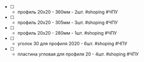 - [ ] - профиль 20х20 - 360мм - 2шт. #shoping #ЧПУ
- [ ] - профиль 20х20 - 305мм - 3шт. #shoping #ЧПУ
- [ ] - профиль 20х20 - 280мм - 1шт. #shoping #ЧПУ
- [ ] - уголок 30 для профиля 2020 - 6шт. #shoping #ЧПУ
- [ ] - пластина угловая для профиля 20 - 4шт. #shoping #ЧПУ